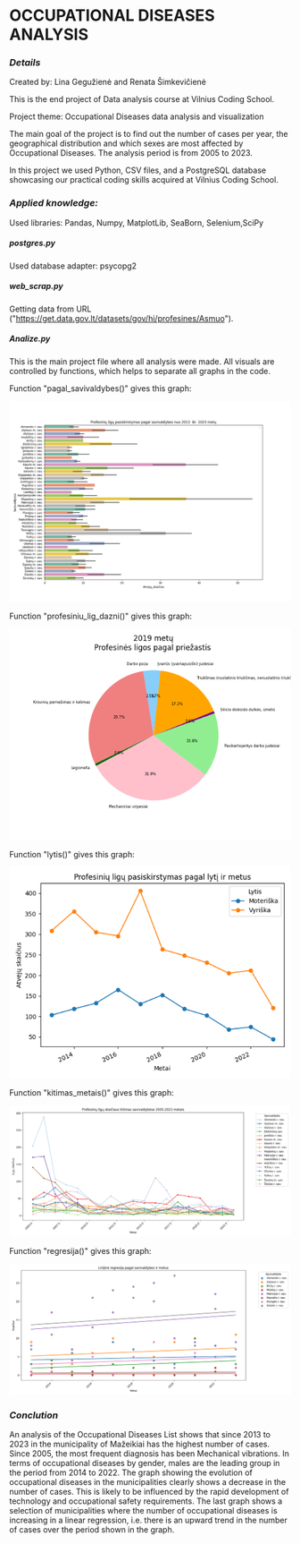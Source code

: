 
# **OCCUPATIONAL** DISEASES ANALYSIS

### _Details_

Created by: Lina Gegužienė and Renata Šimkevičienė

This is the end project of Data analysis course at Vilnius Coding School.

Project theme:  Occupational Diseases data analysis and visualization

The main goal of the project is to find out the number of cases per year, the geographical distribution and which sexes are most affected by Occupational Diseases. The analysis period is from 2005 to 2023.

In this project we used Python, CSV files, and a PostgreSQL database showcasing our practical coding skills acquired at Vilnius Coding School.
  

### _Applied knowledge:_

Used libraries: Pandas, Numpy, MatplotLib, SeaBorn, Selenium,SciPy

##### _postgres_.py

Used database adapter: psycopg2

##### _web_scrap_.py

Getting data from URL ("https://get.data.gov.lt/datasets/gov/hi/profesines/Asmuo").

##### Analize.py

This is the main project file where all analysis were made. All visuals are controlled by functions, which helps to separate all graphs in the code.

Function "pagal_savivaldybes()" gives this graph:

![pagal_savivaldybes.png](Pictures%2Fpagal_savivaldybes.png)

Function "profesiniu_lig_dazni()" gives this graph:

![profesines_lig_pagal_dazni.png](Pictures%2Fprofesines_lig_pagal_dazni.png)

Function "lytis()" gives this graph:

![lytis_linijinis.png](Pictures%2Flytis_linijinis.png)

Function "kitimas_metais()" gives this graph:

![pokytis.png](Pictures%2Fpokytis.png)

Function "regresija()" gives this graph:

![ regresija.png](Pictures%2F%20regresija.png)

### _Conclution_

An analysis of the Occupational Diseases List shows that since 2013 to 2023 in the municipality of Mažeikiai has the highest number of cases. Since 2005, the most frequent diagnosis has been Mechanical vibrations. In terms of occupational diseases by gender, males are the leading group in the period from 2014 to 2022. The graph showing the evolution of occupational diseases in the municipalities clearly shows a decrease in the number of cases. This is likely to be influenced by the rapid development of technology and occupational safety requirements. The last graph shows a selection of municipalities where the number of occupational diseases is increasing in a linear regression, i.e. there is an upward trend in the number of cases over the period shown in the graph.

